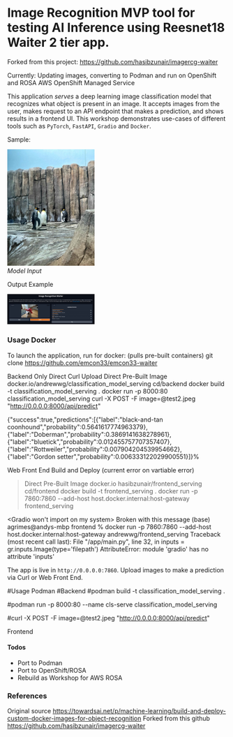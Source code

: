 # Image Recognition MVP tool for testing AI Inference using Reesnet18 Waiter 2 tier app. 
Forked from this project: https://github.com/hasibzunair/imagercg-waiter

Currently: 
Updating images, converting to Podman and run on OpenShift and ROSA AWS OpenShift Managed Service 

This application *serves* a deep learning image classification model that recognizes what object is present in an image. It accepts images from the user, makes request to an API endpoint that makes a prediction, and shows results in a frontend UI. This workshop demonstrates use-cases of different tools such as `PyTorch`, `FastAPI`, `Gradio` and `Docker`.

Sample: 
<p align="left">
  <a href="#"><img src="./frontend/test1.jpeg" width="200"></a> <br />
  <em> 
  Model Input 
  </em>
</p>
Output Example

<p align="left">
  <a href="#"><img src="./frontend/sample.jpeg" width="200"></a> <br />
  <em> 
  </em>
</p>

### Usage Docker
To launch the application, run for docker: (pulls pre-built containers) 
git clone https://github.com/emcon33/emcon33-waiter


Backend Only Direct Curl Upload 
Direct Pre-Built Image docker.io/andrewwg/classification_model_serving
cd<path>/backend
docker build -t classification_model_serving .
docker run -p 8000:80 classification_model_serving
curl -X POST -F image=@test2.jpeg "http://0.0.0.0:8000/api/predict"

<text output>
{"success":true,"predictions":[{"label":"black-and-tan coonhound","probability":0.5641617774963379},{"label":"Doberman","probability":0.3869141638278961},{"label":"bluetick","probability":0.012455757707357407},{"label":"Rottweiler","probability":0.007904204539954662},{"label":"Gordon setter","probability":0.006333122029900551}]}%

Web Front End Build and Deploy (current error on vartiable error)
>Direct Pre-Built Image docker.io hasibzunair/frontend_serving
cd<path>/frontend
>docker build -t frontend_serving .
>docker run -p 7860:7860 --add-host host.docker.internal:host-gateway frontend_serving

<Gradio won't import on my system>
Broken with this message 
(base) agrimes@andys-mbp frontend % docker run -p 7860:7860 --add-host host.docker.internal:host-gateway andrewwg/frontend_serving 
Traceback (most recent call last):
  File "/app/main.py", line 32, in <module>
    inputs = gr.inputs.Image(type='filepath')
AttributeError: module 'gradio' has no attribute 'inputs'

The app is live in `http://0.0.0.0:7860`. Upload images to make a prediction via Curl or Web Front End. 

#Usage Podman
#Backend
#podman build -t classification_model_serving .

#podman run -p 8000:80 --name cls-serve classification_model_serving

#curl -X POST -F image=@test2.jpeg "http://0.0.0.0:8000/api/predict"


Frontend 
<see error above>

#### Todos
* Port to Podman
* Port to OpenShift/ROSA
* Rebuild as Workshop for AWS ROSA

### References
Original source https://towardsai.net/p/machine-learning/build-and-deploy-custom-docker-images-for-object-recognition
Forked from this github https://github.com/hasibzunair/imagercg-waiter
